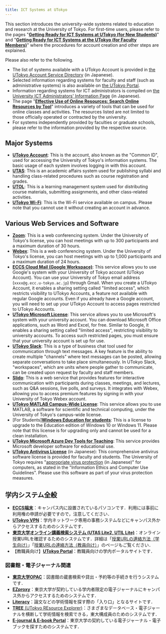 ```yaml
---
title: ICT Systems at UTokyo
---
```


This section introduces the university-wide systems related to education and research at the University of Tokyo. For first-time users, please refer to the pages "**[Getting Ready for ICT Systems at UTokyo (for New Students)](/en/oc/)**" and "**[Getting Ready for ICT Systems at the UTokyo (for Faculty Members)](/en/faculty_members)**" where the procedures for account creation and other steps are explained.

Please also refer to the following.

- The list of systems available with a UTokyo Account is provided in [the UTokyo Account Service Directory](https://login.adm.u-tokyo.ac.jp/utokyoaccount/) (in Japanese).
- Selected information regarding systems for faculty and staff (such as administrative systems) is also available on [the UTokyo Portal](https://login.adm.u-tokyo.ac.jp/utokyoportal).
- Information regarding systems for ICT administrators is compiled on [the University ICT Administrators' Information Page](/ict-admin) (in Japanese).
- The page "**[Effective Use of Online Resources: Search Online Resources by Tool](/en/online/tools)**" introduces a variety of tools that can be used for online classes and activities. The resources listed are not limited to those officially operated or contracted by the university.
- For systems independently provided by faculties or graduate schools, please refer to the information provided by the respective source.

## Major Systems

- **[UTokyo Account](/en/utokyo_account/)**: This is the account, also known as the "Common ID", used for accessing the University of Tokyo's information systems. The basic usage of each system involves logging in with this account.
- **[UTAS](/en/utas)**: This is an academic affairs system used for publishing syllabi and handling class-related procedures such as course registration and grades.
- **[UTOL](/en/utol/)**: This is a learning management system used for distributing course materials, submitting assignments, and other class-related activities.
- **[UTokyo Wi-Fi](/en/utokyo_wifi/)**: This is the Wi-Fi service available on campus. Please note that you cannot use it without creating an account in advance.

## Various Web Services and Software

- **[Zoom](/en/zoom/)**: This is a web conferencing system. Under the University of Tokyo's license, you can host meetings with up to 300 participants and a maximum duration of 30 hours.
- **[Webex](/en/webex/)**: This is a web conferencing system. Under the University of Tokyo's license, you can host meetings with up to 1,000 participants and a maximum duration of 24 hours.
- **[ECCS Cloud Mail (Google Workspace)](/en/google/)**: This service allows you to use Google's system with your University of Tokyo account (UTokyo Account). You can use your University of Tokyo email address (`xxxx@g.ecc.u-tokyo.ac.jp`) through Gmail. When you create a UTokyo Account, it enables a sharing setting called "limited access", which restricts visibility to UTokyo Accounts, a feature not available with regular Google accounts. Even if you already have a Google account, you will need to set up your UTokyo Account to access pages restricted to UTokyo Accounts.
- **[UTokyo Microsoft License](/en/microsoft/)**: This service allows you to use Microsoft's system with your university account. You can download Microsoft Office applications, such as Word and Excel, for free. Similar to Google, it enables a sharing setting called "limited access", restricting visibility to university accounts. To access such restricted pages, you must ensure that your university account is set up for use.
- **[UTokyo Slack](/en/slack/)**: This is a type of business chat tool used for communication through text messages. A key feature is the ability to create multiple "channels" where text messages can be posted, allowing separate conversations to take place simultaneously. In UTokyo Slack, "workspaces", which are units where people gather to communicate, can be created upon request by faculty and staff members.
- **[Slido](/en/slido/)**: This is a web service that provides features for interactive communication with participants during classes, meetings, and lectures, such as Q&A sessions, live polls, and surveys. It integrates with Webex, allowing you to access premium features by signing in with your University of Tokyo Webex account.
- **[UTokyo MATLAB Campus-Wide License](/en/matlab/)**: This service allows you to use MATLAB, a software for scientific and technical computing, under the University of Tokyo's campus-wide license.
- [For Students]**[Windows Education for students](/en/microsoft/windows_education_for_students)**: This is a license to upgrade to the Education edition of Windows 10 or Windows 11. Please note that this license is for upgrading only and cannot be used for a clean installation.
- **[UTokyo Microsoft Azure Dev Tools for Teaching](/en/microsoft/adt4t/)**: This service provides Microsoft developer software for educational use.
- **[UTokyo Antivirus License](/antivirus/)** (in Japanese): This comprehensive antivirus software license is provided for faculty and students. The University of Tokyo requires "[appropriate virus protection](https://www.u-tokyo.ac.jp/adm/cie/ja/index.html) (in Japanese)" for computers, as stated in the "Information Ethics and Computer Use Guidelines". Please use this software as part of your virus protection measures.

## 学内システム全般

- **[ECCS端末](https://www.ecc.u-tokyo.ac.jp/)**：キャンパス内に設置されているパソコンです．利用には事前に利用権の申請が必要ですので，注意してください．
- **[UTokyo VPN](/utokyo_vpn/)**：学内ネットワーク専用の事務システムなどにキャンパス外からアクセスするためのシステムです．
- **[東京大学オンライン講義検索システム (UTAS Lite2, UTIL Lite)](https://utelecon-directory.adm.u-tokyo.ac.jp/)**：オンライン授業URLを確認するためのシステムです．詳細は「[授業URLの連絡方法（学生向け）](/oc/url)」「[授業URLの連絡方法（教員向け）](/faculty_members/url)」のページもご覧ください．
- 【教職員向け】**[UTokyo Portal](https://login.adm.u-tokyo.ac.jp/utokyoportal)**：教職員向けの学内ポータルサイトです．

### 図書館・電子ジャーナル関連

- **[東京大学OPAC](https://opac.dl.itc.u-tokyo.ac.jp/opac/opac_search/)**：図書館の蔵書検索や貸出・予約等の手続きを行うシステムです．
- **[EZproxy](https://www.lib.u-tokyo.ac.jp/ja/library/literacy/user-guide/campus/offcampus/ezproxy)**：東京大学が契約している学内者限定の電子ジャーナルにキャンパス外からアクセスするためのシステムです．
- **[Literacy](https://www.lib.u-tokyo.ac.jp/ja/library/literacy)**：論文などの学術情報を探す際の「入り口」となるサイトです．
- [**TREE** (UTokyo REsource Explorer)](https://tokyo.summon.serialssolutions.com/)：さまざまなデータベース・電子ジャーナルを横断して学術情報を検索できる，東大構成員のためのシステムです．
- **[E-journal & E-book Portal](https://vs2ga4mq9g.search.serialssolutions.com/)**：東京大学の契約している電子ジャーナル・電子ブックを探すためのシステムです．
